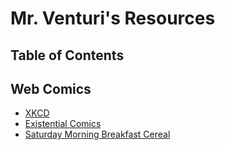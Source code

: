 # Mr. Venturi's Resources

## Table of Contents

## Web Comics

- [XKCD](https://xkcd.com/)
- [Existential Comics](https://existentialcomics.com/)
- [Saturday Morning Breakfast Cereal](https://www.smbc-comics.com/)
